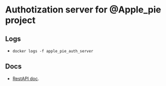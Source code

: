 # Authotization server for @Apple_pie project

## Logs

 * `docker logs -f apple_pie_auth_server`

## Docs

 * [RestAPI doc](./API_DOCS.md).    
